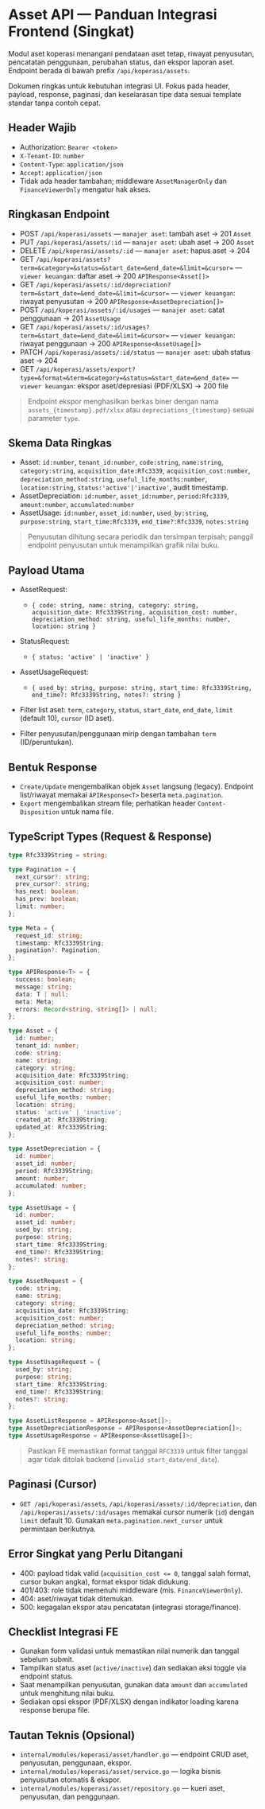 # Asset API — Panduan Integrasi Frontend (Singkat)

Modul aset koperasi menangani pendataan aset tetap, riwayat penyusutan, pencatatan penggunaan, perubahan status, dan ekspor laporan aset. Endpoint berada di bawah prefix `/api/koperasi/assets`.

Dokumen ringkas untuk kebutuhan integrasi UI. Fokus pada header, payload, response, paginasi, dan keselarasan tipe data sesuai template standar tanpa contoh cepat.

## Header Wajib

- Authorization: `Bearer <token>`
- `X-Tenant-ID`: `number`
- `Content-Type`: `application/json`
- `Accept`: `application/json`
- Tidak ada header tambahan; middleware `AssetManagerOnly` dan `FinanceViewerOnly` mengatur hak akses.

## Ringkasan Endpoint

- POST `/api/koperasi/assets` — `manajer aset`: tambah aset → 201 `Asset`
- PUT `/api/koperasi/assets/:id` — `manajer aset`: ubah aset → 200 `Asset`
- DELETE `/api/koperasi/assets/:id` — `manajer aset`: hapus aset → 204
- GET `/api/koperasi/assets?term=&category=&status=&start_date=&end_date=&limit=&cursor=` — `viewer keuangan`: daftar aset → 200 `APIResponse<Asset[]>`
- GET `/api/koperasi/assets/:id/depreciation?term=&start_date=&end_date=&limit=&cursor=` — `viewer keuangan`: riwayat penyusutan → 200 `APIResponse<AssetDepreciation[]>`
- POST `/api/koperasi/assets/:id/usages` — `manajer aset`: catat penggunaan → 201 `AssetUsage`
- GET `/api/koperasi/assets/:id/usages?term=&start_date=&end_date=&limit=&cursor=` — `viewer keuangan`: riwayat penggunaan → 200 `APIResponse<AssetUsage[]>`
- PATCH `/api/koperasi/assets/:id/status` — `manajer aset`: ubah status aset → 204
- GET `/api/koperasi/assets/export?type=&format=&term=&category=&status=&start_date=&end_date=` — `viewer keuangan`: ekspor aset/depresiasi (PDF/XLSX) → 200 file

> Endpoint ekspor menghasilkan berkas biner dengan nama `assets_{timestamp}.pdf/xlsx` atau `depreciations_{timestamp}` sesuai parameter `type`.

## Skema Data Ringkas

- Asset: `id:number`, `tenant_id:number`, `code:string`, `name:string`, `category:string`, `acquisition_date:Rfc3339`, `acquisition_cost:number`, `depreciation_method:string`, `useful_life_months:number`, `location:string`, `status:'active'|'inactive'`, audit timestamp.
- AssetDepreciation: `id:number`, `asset_id:number`, `period:Rfc3339`, `amount:number`, `accumulated:number`
- AssetUsage: `id:number`, `asset_id:number`, `used_by:string`, `purpose:string`, `start_time:Rfc3339`, `end_time?:Rfc3339`, `notes:string`

> Penyusutan dihitung secara periodik dan tersimpan terpisah; panggil endpoint penyusutan untuk menampilkan grafik nilai buku.

## Payload Utama

- AssetRequest:
  - `{ code: string, name: string, category: string, acquisition_date: Rfc3339String, acquisition_cost: number, depreciation_method: string, useful_life_months: number, location: string }`

- StatusRequest:
  - `{ status: 'active' | 'inactive' }`

- AssetUsageRequest:
  - `{ used_by: string, purpose: string, start_time: Rfc3339String, end_time?: Rfc3339String, notes?: string }`

- Filter list aset: `term`, `category`, `status`, `start_date`, `end_date`, `limit` (default 10), `cursor` (ID aset).
- Filter penyusutan/penggunaan mirip dengan tambahan `term` (ID/peruntukan).

## Bentuk Response

- `Create/Update` mengembalikan objek `Asset` langsung (legacy). Endpoint list/riwayat memakai `APIResponse<T>` beserta `meta.pagination`.
- `Export` mengembalikan stream file; perhatikan header `Content-Disposition` untuk nama file.

## TypeScript Types (Request & Response)

```ts
type Rfc3339String = string;

type Pagination = {
  next_cursor?: string;
  prev_cursor?: string;
  has_next: boolean;
  has_prev: boolean;
  limit: number;
};

type Meta = {
  request_id: string;
  timestamp: Rfc3339String;
  pagination?: Pagination;
};

type APIResponse<T> = {
  success: boolean;
  message: string;
  data: T | null;
  meta: Meta;
  errors: Record<string, string[]> | null;
};

type Asset = {
  id: number;
  tenant_id: number;
  code: string;
  name: string;
  category: string;
  acquisition_date: Rfc3339String;
  acquisition_cost: number;
  depreciation_method: string;
  useful_life_months: number;
  location: string;
  status: 'active' | 'inactive';
  created_at: Rfc3339String;
  updated_at: Rfc3339String;
};

type AssetDepreciation = {
  id: number;
  asset_id: number;
  period: Rfc3339String;
  amount: number;
  accumulated: number;
};

type AssetUsage = {
  id: number;
  asset_id: number;
  used_by: string;
  purpose: string;
  start_time: Rfc3339String;
  end_time?: Rfc3339String;
  notes?: string;
};

type AssetRequest = {
  code: string;
  name: string;
  category: string;
  acquisition_date: Rfc3339String;
  acquisition_cost: number;
  depreciation_method: string;
  useful_life_months: number;
  location: string;
};

type AssetUsageRequest = {
  used_by: string;
  purpose: string;
  start_time: Rfc3339String;
  end_time?: Rfc3339String;
  notes?: string;
};

type AssetListResponse = APIResponse<Asset[]>;
type AssetDepreciationResponse = APIResponse<AssetDepreciation[]>;
type AssetUsageResponse = APIResponse<AssetUsage[]>;
```

> Pastikan FE memastikan format tanggal `RFC3339` untuk filter tanggal agar tidak ditolak backend (`invalid start_date/end_date`).

## Paginasi (Cursor)

- `GET /api/koperasi/assets`, `/api/koperasi/assets/:id/depreciation`, dan `/api/koperasi/assets/:id/usages` memakai cursor numerik (`id`) dengan `limit` default 10. Gunakan `meta.pagination.next_cursor` untuk permintaan berikutnya.


## Error Singkat yang Perlu Ditangani

- 400: payload tidak valid (`acquisition_cost <= 0`, tanggal salah format, cursor bukan angka), format ekspor tidak didukung.
- 401/403: role tidak memenuhi middleware (mis. `FinanceViewerOnly`).
- 404: aset/riwayat tidak ditemukan.
- 500: kegagalan ekspor atau pencatatan (integrasi storage/finance).

## Checklist Integrasi FE

- Gunakan form validasi untuk memastikan nilai numerik dan tanggal sebelum submit.
- Tampilkan status aset (`active/inactive`) dan sediakan aksi toggle via endpoint status.
- Saat menampilkan penyusutan, gunakan data `amount` dan `accumulated` untuk menghitung nilai buku.
- Sediakan opsi ekspor (PDF/XLSX) dengan indikator loading karena response berupa file.

## Tautan Teknis (Opsional)

- `internal/modules/koperasi/asset/handler.go` — endpoint CRUD aset, penyusutan, penggunaan, ekspor.
- `internal/modules/koperasi/asset/service.go` — logika bisnis penyusutan otomatis & ekspor.
- `internal/modules/koperasi/asset/repository.go` — kueri aset, penyusutan, dan penggunaan.
